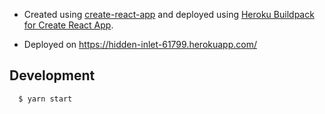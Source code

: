 - Created using [create-react-app](https://github.com/facebook/create-react-app) and deployed using [Heroku Buildpack for Create React App](https://github.com/mars/create-react-app-buildpack).

- Deployed on https://hidden-inlet-61799.herokuapp.com/

## Development

```sh
  $ yarn start
```
